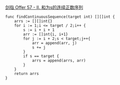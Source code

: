 [剑指 Offer 57 - II. 和为s的连续正数序列](https://leetcode-cn.com/problems/he-wei-sde-lian-xu-zheng-shu-xu-lie-lcof/)
```golang
func findContinuousSequence(target int) [][]int {
    arrs := [][]int{}
    for i := 1;i <= target / 2;i++ {
        s := i + i + 1
        arr := []int{i, i+1}
        for j := i + 2;s < target;j++{
            arr = append(arr, j)
            s += j
        }
        if s == target {
            arrs = append(arrs, arr)
        }
    }
    return arrs
}
```
